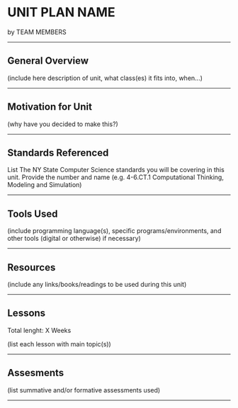 # UNIT PLAN NAME
by TEAM MEMBERS

-----

## General Overview
(include here description of unit, what class(es) it fits into, when...)

---

## Motivation for Unit
(why have you decided to make this?)

---

## Standards Referenced
List The NY State Computer Science standards you will be covering in this unit. Provide the number and name (e.g. 4-6.CT.1 Computational Thinking, Modeling and Simulation)

---

## Tools Used
(include programming language(s), specific programs/environments, and other tools (digital or otherwise) if necessary)

---

## Resources
(include any links/books/readings to be used during this unit)

---

## Lessons
Total lenght: X Weeks

(list each lesson with main topic(s))

---

## Assesments
(list summative and/or formative assessments used)

---
